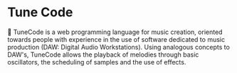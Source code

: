 # Tune Code

🎼 TuneCode is a web programming language for music creation, oriented towards people with experience in the use of software dedicated to music production (DAW: Digital Audio Workstations). Using analogous concepts to DAW's, TuneCode allows the playback of melodies through basic oscillators, the scheduling of samples and the use of effects.
